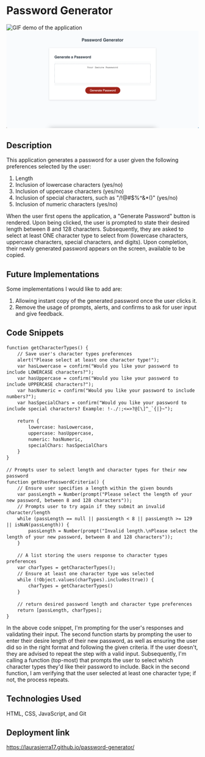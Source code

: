 # Password Generator

![GIF demo of the application](./assets/images/demo.gif)
![Screenshot of the application's landing page](./assets/images/screenshot.png)

## Description
This application generates a password for a user given the following preferences selected by the user:
1. Length
2. Inclusion of lowercase characters (yes/no)
3. Inclusion of uppercase characters (yes/no)
4. Inclusion of special characters, such as "/!@#$%^&*()" (yes/no)
5. Inclusion of numeric characters (yes/no)

When the user first opens the application, a "Generate Password" button is rendered. Upon being clicked, the user is prompted to state their desired length between 8 and 128 characters. Subsequently, they are asked to select at least ONE character type to select from (lowercase characters, uppercase characters, special characters, and digits). Upon completion, their newly generated password appears on the screen, available to be copied.

## Future Implementations
Some implementations I would like to add are:
1. Allowing instant copy of the generated password once the user clicks it.
2. Remove the usage of prompts, alerts, and confirms to ask for user input and give feedback.

## Code Snippets

```
function getCharacterTypes() {
    // Save user's character types preferences
    alert("Please select at least one character type!");
    var hasLowercase = confirm("Would you like your password to include LOWERCASE characters?");
    var hasUppercase = confirm("Would you like your password to include UPPERCASE characters?");
    var hasNumeric = confirm("Would you like your password to include numbers?");
    var hasSpecialChars = confirm("Would you like your password to include special characters? Example: !-./:;<=>?@[\]^_`{|}~");

    return {
        lowercase: hasLowercase,
        uppercase: hasUppercase,
        numeric: hasNumeric,
        specialChars: hasSpecialChars
    }
}

// Prompts user to select length and character types for their new password
function getUserPasswordCriteria() {
    // Ensure user specifies a length within the given bounds
    var passLength = Number(prompt("Please select the length of your new password, between 8 and 128 characters"));
    // Prompts user to try again if they submit an invalid character/length
    while (passLength == null || passLength < 8 || passLength >= 129 || isNaN(passLength)) {
        passLength = Number(prompt("Invalid length.\nPlease select the length of your new password, between 8 and 128 characters"));
    }

    // A list storing the users response to character types preferences
    var charTypes = getCharacterTypes();
    // Ensure at least one character type was selected
    while (!Object.values(charTypes).includes(true)) {
        charTypes = getCharacterTypes()
    }

    // return desired password length and character type preferences
    return [passLength, charTypes];
}
```

In the above code snippet, I'm prompting for the user's responses and validating their input.
The second function starts by prompting the user to enter their desire length of their new password, as well as ensuring the user did so in the right format and following the given criteria. If the user doesn't, they are advised to repeat the step with a valid input. Subsequently, I'm calling a function (top-most) that prompts the user to select which character types they'd like their password to include. Back in the second function, I am verifying that the user selected at least one character type; if not, the process repeats.

## Technologies Used

HTML, CSS, JavaScript, and Git

## Deployment link

https://laurasierra17.github.io/password-generator/